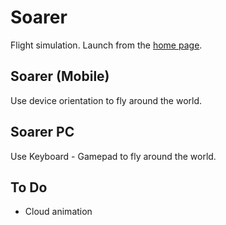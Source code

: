 # Soarer
Flight simulation.
Launch from the [home page](https://mobileflightapp.wordpress.com).
## Soarer (Mobile)
Use device orientation to fly around the world.
## Soarer PC
Use Keyboard - Gamepad to fly around the world.
## To Do
* Cloud animation
